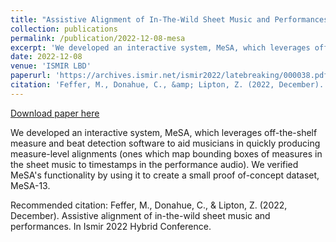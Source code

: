 ```yaml
---
title: "Assistive Alignment of In-The-Wild Sheet Music and Performances"
collection: publications
permalink: /publication/2022-12-08-mesa
excerpt: 'We developed an interactive system, MeSA, which leverages off-the-shelf measure and beat detection software to aid musicians in quickly producing measure-level alignments (ones which map bounding boxes of measures in the sheet music to timestamps in the performance audio). We verified MeSA&apos;s functionality by using it to create a small proof of-concept dataset, MeSA-13.'
date: 2022-12-08
venue: 'ISMIR LBD'
paperurl: 'https://archives.ismir.net/ismir2022/latebreaking/000038.pdf'
citation: 'Feffer, M., Donahue, C., &amp; Lipton, Z. (2022, December). Assistive alignment of in-the-wild sheet music and performances. In Ismir 2022 Hybrid Conference.'
---
```


<a href='https://archives.ismir.net/ismir2022/latebreaking/000038.pdf'>Download paper here</a>

We developed an interactive system, MeSA, which leverages off-the-shelf measure and beat detection software to aid musicians in quickly producing measure-level alignments (ones which map bounding boxes of measures in the sheet music to timestamps in the performance audio). We verified MeSA&apos;s functionality by using it to create a small proof of-concept dataset, MeSA-13.

Recommended citation: Feffer, M., Donahue, C., & Lipton, Z. (2022, December). Assistive alignment of in-the-wild sheet music and performances. In Ismir 2022 Hybrid Conference.
